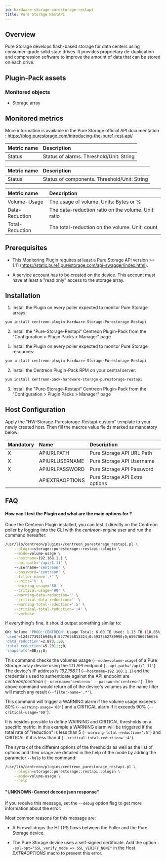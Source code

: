 ```yaml
---
id: hardware-storage-purestorage-restapi
title: Pure Storage RestAPI 
---
```


## Overview

Pure Storage develops flash-based storage for data centers using consumer-grade solid state drives. It provides 
proprietary de-duplication and compression software to improve the amount of data that can be stored on each drive. 

## Plugin-Pack assets

### Monitored objects

* Storage array

## Monitored metrics                                                                                                   

More information is available in the Pure Storage official API documentation : https://blog.purestorage.com/introducing-the-pure1-rest-api/

<!--DOCUSAURUS_CODE_TABS-->
<!--Alarms-Global-->

| Metric name        | Description                                              |
| :----------------- | :------------------------------------------------------- |
| Status             | Status of alarms. Threshold/Unit: String                 |

<!--Hardware-Global-->

| Metric name        | Description                                             |
| :----------------- | :------------------------------------------------------ |
| Status             | Status of components. Threshold/Unit: String            |

<!--Volume-Usage-Global-->

| Metric name        | Description                                              |
| :----------------- | :------------------------------------------------------- |
| Volume-Usage       | The usage of volume. Units: Bytes or %                   |
| Data-Reduction     | The data-reduction ratio on the volume. Unit: ratio      |
| Total-Reduction    | The total-reduction on the volume. Unit: count           |

<!--END_DOCUSAURUS_CODE_TABS-->

## Prerequisites

* This Monitoring Plugin requires at least a Pure Storage API version >= 1.11 (https://static.pure1.purestorage.com/api-swagger/index.html).

* A service account has to be created on the device. This account must have at least a "read only" access to the storage array.
 
## Installation

<!--DOCUSAURUS_CODE_TABS-->

<!--Online IMP Licence & IT-100 Editions-->

1. Install the Plugin on every poller expected to monitor Pure Storage arrays:

```bash
yum install centreon-plugin-Hardware-Storage-Purestorage-Restapi
```

2. Install the "Pure-Storage-Restapi" Centreon Plugin-Pack from the "Configuration > Plugin Packs > Manager" page


<!--Offline IMP License-->

1. Install the Plugin on every poller expected to monitor Pure Storage resources:

```bash
yum install centreon-plugin-Hardware-Storage-Purestorage-Restapi
```

2. Install the Centreon Plugin-Pack RPM on your central server:

```bash
yum install centreon-pack-hardware-storage-purestorage-restapi
```

3. Install the "Pure-Storage-Restapi" Centreon Plugin-Pack from the "Configuration > Plugin Packs > Manager" page

<!--END_DOCUSAURUS_CODE_TABS-->

## Host Configuration

Apply the "HW-Storage-Purestorage-Restapi-custom" template to your newly created host. Then fill the macros value fields marked as mandatory below: 

| Mandatory | Name            | Description                    |
| :-------- | :-------------- | :----------------------------- |
| X         | APIURLPATH      | Pure Storage API URL Path      |
| X         | APIURLUSERNAME  | Pure Storage API Username      |
| X         | APIURLPASSWORD  | Pure Storage API Password      |
|           | APIEXTRAOPTIONS | Pure Storage API Extra options |

## FAQ

#### How can I test the Plugin and what are the main options for ?

Once the Centreon Plugin installed, you can test it directly on the Centreon poller by logging into the CLI with the *centreon-engine* user and run the command hereafter:

```bash
/usr/lib/centreon/plugins//centreon_purestorage_restapi.pl \
	--plugin=storage::purestorage::restapi::plugin \
	--mode=volume-usage \
	--hostname=192.168.1.1 \
	--api-path='/api/1.11' \ 
	--username='centreon' \
	--password='centreon' \
	--filter-name='.*' \
	--units='%' \
	--warning-usage='80' \
	--critical-usage='90' \
	--warning-data-reduction='' \
	--critical-data-reduction='' \
	--warning-total-reduction=':5' \
	--critical-total-reduction=':4' \
	--verbose
```

If everything's fine, it should output something similar to: 

```bash
OK: Volume 'PROD::CENTREON' Usage Total: 6.00 TB Used: 1.13 TB (18.85%) Free: 4.87 TB (81.15%), Data Reduction : 2.917, Total Reduction : 5.193, Snapshots : 0.00 B | 
'used'=1243773921694B;0:5277655813324;0:5937362789990;0;6597069766656
'data_reduction'=2.873;;;0;
'total_reduction'=5.201;;;0;
'snapshots'=0B;;;0;
```

This command checks the volumes usage (```--mode=volume-usage```) of a Pure Storage array device using the 1.11 API endpoint (```--api-path='/api/1.11'```). The device's IP address is *192.168.1.1* (```--hostname=192.168.1.1```) and the credentials used to authenticate against the API endpoint are *centreon/centreon* (```--username='centreon' --password='centreon'```). The above command would return all of the device's volumes as the name filter will match any result (```--filter-name='.*'```).

This command will trigger a WARNING alarm if the volume usage exceeds 80% (```--warning-usage='80'```) and a CRITICAL alarm if it exceeds 90% (```--critical-usage='90'```). 

It is besides possible to define WARNING and CRITICAL thresholds on a specific metric:
in this example a WARNING alarm will be triggered if the total rate of "reduction" is less than 5 (```--warning-total-reduction=':5'```) and CRITICAL if it is less than 4 (```--critical-total-reduction=':4'```).

The syntax of the different options of the thresholds as well as the list of options and their usage are detailed in the help of the mode by adding the parameter ```--help``` to the command:

```bash
/usr/lib/centreon/plugins/centreon_purestorage_restapi.pl \
	--plugin=storage::purestorage::restapi::plugin \
	--mode=volume-usage \
	--help
```

#### "UNKNOWN: Cannot decode json response"

If you receive this message, set the ```--debug``` option flag to get more information about the error. 

Most common reasons for this message are: 

* A Firewall drops the HTTPS flows between the Poller and the Pure Storage device.

* The Pure Storage device uses a self-signed certificate. Add the option ```--ssl-opt="SSL_verify_mode => SSL_VERIFY_NONE"``` in the  Host *EXTRAOPTIONS* macro to prevent this error. 
